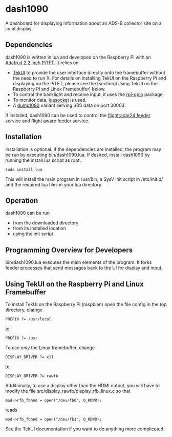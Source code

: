 dash1090
========

A dashboard for displaying information about an ADS-B collector site on a local display.

Dependencies
------------

dash1090 is written in lua and developed on the Raspberry Pi with an [Adafruit 2.2 inch PiTFT][1].
It relies on 
* [TekUI][2] to provide the user interface directly onto the framebuffer without the need
to run X. For details on installing TekUI on the Raspberry Pi and displaying on the PiTFT, please see
the [section](Using TekUI on the Raspberry Pi and Linux Framebuffer) below.
* To control the backlight and receive input, it uses the [rpi-gpio][3] package.
* To monitor data, [luasocket][4] is used.
* A [dump1090][5] variant serving SBS data on port 30003.
 
If installed, dash1090 can be used to control the [flightradar24 feeder service][6] and [flight aware feeder service][7].


Installation
------------
Installation is optional. If the dependencies are installed, the program may be run by executing bin/dash1090.lua.
If desired, install dash1090 by running the install.lua script as root.

    sudo install.lua
    
This will install the main program in /usr/bin, a SysV init script in /etc/init.d/ and the required lua files in
your lua directory.

Operation
---------
dash1090 can be run 

* from the downloaded directory
* from its installed location
* using the init script


Programming Overview for Developers
-----------------------------------
bin/dash1090.lua executes the main elements of the program. It forks feeder processes that send messages
back to the UI for display and input.

Using TekUI on the Raspberry Pi and Linux Framebuffer
-----------------------------------------------------
To install TekUI on the Raspberry Pi (raspbian) open the file config in the top directory, change

    PREFIX ?= /usr/local

to

    PREFIX ?= /usr

To use *only* the Linux framebuffer, change

    DISPLAY_DRIVER ?= x11
  
to

    DISPLAY_DRIVER ?= rawfb

Additionally, to use a display other than the HDMI output, you will have to modify the file 
src/display_rawfb/display_rfb_linux.c so that

    mod->rfb_fbhnd = open("/dev/fb0", O_RDWR);
  
reads

    mod->rfb_fbhnd = open("/dev/fb1", O_RDWR);
  
See the TekUI documentation if you want to do anything more complicated.

[1]: https://learn.adafruit.com/adafruit-2-2-pitft-hat-320-240-primary-display-for-raspberry-pi/overview
[2]: http://tekui.neoscientists.org/download.html
[3]: https://github.com/Tieske/rpi-gpio
[4]: http://w3.impa.br/~diego/software/luasocket/
[5]: https://github.com/antirez/dump1090
[6]: http://www.flightradar24.com/software/
[7]: http://flightaware.com/adsb/piaware/install
